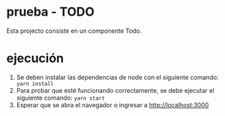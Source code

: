 
# prueba - TODO

Esta projecto consiste en un componente Todo.

# ejecución

1. Se deben instalar las dependencias de node con el siguiente comando: ``` yarn install```
2. Para probar que esté funcionando correctamente, se debe ejecutar el siguiente comando: ```yarn start```
3. Esperar que se abra el navegador o ingresar a [http://localhost:3000](http://localhost:3000)

